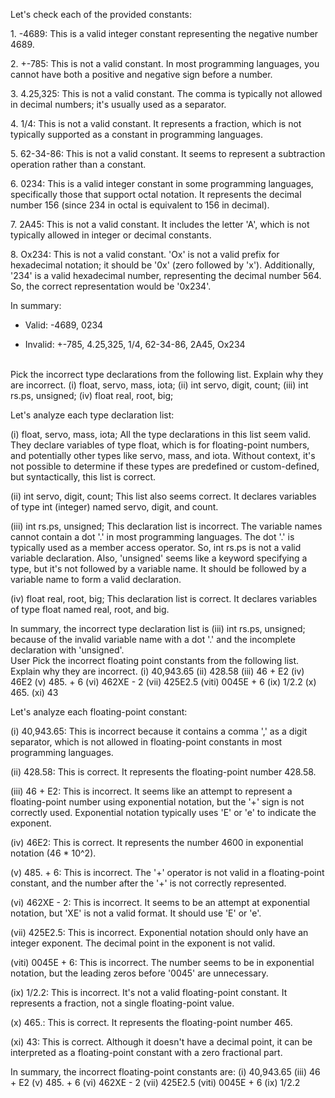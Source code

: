 Let's check each of the provided constants:

1\. -4689: This is a valid integer constant representing the negative number 4689.

2\. +-785: This is not a valid constant. In most programming languages, you cannot have both a positive and negative sign before a number.

3\. 4.25,325: This is not a valid constant. The comma is typically not allowed in decimal numbers; it's usually used as a separator.

4\. 1/4: This is not a valid constant. It represents a fraction, which is not typically supported as a constant in programming languages.

5\. 62-34-86: This is not a valid constant. It seems to represent a subtraction operation rather than a constant.

6\. 0234: This is a valid integer constant in some programming languages, specifically those that support octal notation. It represents the decimal number 156 (since 234 in octal is equivalent to 156 in decimal).

7\. 2A45: This is not a valid constant. It includes the letter 'A', which is not typically allowed in integer or decimal constants.

8\. Ox234: This is not a valid constant. 'Ox' is not a valid prefix for hexadecimal notation; it should be '0x' (zero followed by 'x'). Additionally, '234' is a valid hexadecimal number, representing the decimal number 564. So, the correct representation would be '0x234'.

In summary:

- Valid: -4689, 0234

- Invalid: +-785, 4.25,325, 1/4, 62-34-86, 2A45, Ox234
<br>
Pick the incorrect type declarations from the following list. Explain why they are incorrect.
(i) float, servo, mass, iota; (ii) int servo, digit, count; (iii) int rs.ps, unsigned; (iv) float real, root, big;

Let's analyze each type declaration list:

(i) float, servo, mass, iota;
All the type declarations in this list seem valid. They declare variables of type float, which is for floating-point numbers, and potentially other types like servo, mass, and iota. Without context, it's not possible to determine if these types are predefined or custom-defined, but syntactically, this list is correct.

(ii) int servo, digit, count;
This list also seems correct. It declares variables of type int (integer) named servo, digit, and count.

(iii) int rs.ps, unsigned;
This declaration list is incorrect. The variable names cannot contain a dot '.' in most programming languages. The dot '.' is typically used as a member access operator. So, int rs.ps is not a valid variable declaration. Also, 'unsigned' seems like a keyword specifying a type, but it's not followed by a variable name. It should be followed by a variable name to form a valid declaration.

(iv) float real, root, big;
This declaration list is correct. It declares variables of type float named real, root, and big.

In summary, the incorrect type declaration list is (iii) int rs.ps, unsigned; because of the invalid variable name with a dot '.' and the incomplete declaration with 'unsigned'.
<br>
User
Pick the incorrect floating point constants from the following list. Explain why they are incorrect.
(i) 40,943.65
(ii) 428.58
(iii) 46 + E2
(iv) 46E2
(v) 485. + 6
(vi) 462XE - 2
(vii) 425E2.5
(viti) 0045E + 6
(ix) 1/2.2 (x) 465.
(xi) 43

Let's analyze each floating-point constant:

(i) 40,943.65: This is incorrect because it contains a comma ',' as a digit separator, which is not allowed in floating-point constants in most programming languages.

(ii) 428.58: This is correct. It represents the floating-point number 428.58.

(iii) 46 + E2: This is incorrect. It seems like an attempt to represent a floating-point number using exponential notation, but the '+' sign is not correctly used. Exponential notation typically uses 'E' or 'e' to indicate the exponent.

(iv) 46E2: This is correct. It represents the number 4600 in exponential notation (46 * 10^2).

(v) 485. + 6: This is incorrect. The '+' operator is not valid in a floating-point constant, and the number after the '+' is not correctly represented.

(vi) 462XE - 2: This is incorrect. It seems to be an attempt at exponential notation, but 'XE' is not a valid format. It should use 'E' or 'e'.

(vii) 425E2.5: This is incorrect. Exponential notation should only have an integer exponent. The decimal point in the exponent is not valid.

(viti) 0045E + 6: This is incorrect. The number seems to be in exponential notation, but the leading zeros before '0045' are unnecessary.

(ix) 1/2.2: This is incorrect. It's not a valid floating-point constant. It represents a fraction, not a single floating-point value.

(x) 465.: This is correct. It represents the floating-point number 465.

(xi) 43: This is correct. Although it doesn't have a decimal point, it can be interpreted as a floating-point constant with a zero fractional part.

In summary, the incorrect floating-point constants are:
(i) 40,943.65
(iii) 46 + E2
(v) 485. + 6
(vi) 462XE - 2
(vii) 425E2.5
(viti) 0045E + 6
(ix) 1/2.2
